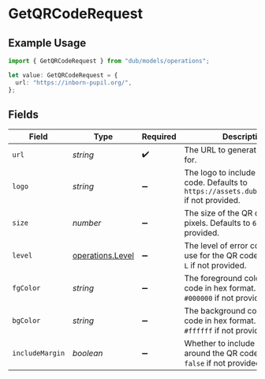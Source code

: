 # GetQRCodeRequest

## Example Usage

```typescript
import { GetQRCodeRequest } from "dub/models/operations";

let value: GetQRCodeRequest = {
  url: "https://inborn-pupil.org/",
};
```

## Fields

| Field                                                                                             | Type                                                                                              | Required                                                                                          | Description                                                                                       |
| ------------------------------------------------------------------------------------------------- | ------------------------------------------------------------------------------------------------- | ------------------------------------------------------------------------------------------------- | ------------------------------------------------------------------------------------------------- |
| `url`                                                                                             | *string*                                                                                          | :heavy_check_mark:                                                                                | The URL to generate a QR code for.                                                                |
| `logo`                                                                                            | *string*                                                                                          | :heavy_minus_sign:                                                                                | The logo to include in the QR code. Defaults to `https://assets.dub.co/logo.png` if not provided. |
| `size`                                                                                            | *number*                                                                                          | :heavy_minus_sign:                                                                                | The size of the QR code in pixels. Defaults to `600` if not provided.                             |
| `level`                                                                                           | [operations.Level](../../models/operations/level.md)                                              | :heavy_minus_sign:                                                                                | The level of error correction to use for the QR code. Defaults to `L` if not provided.            |
| `fgColor`                                                                                         | *string*                                                                                          | :heavy_minus_sign:                                                                                | The foreground color of the QR code in hex format. Defaults to `#000000` if not provided.         |
| `bgColor`                                                                                         | *string*                                                                                          | :heavy_minus_sign:                                                                                | The background color of the QR code in hex format. Defaults to `#ffffff` if not provided.         |
| `includeMargin`                                                                                   | *boolean*                                                                                         | :heavy_minus_sign:                                                                                | Whether to include a margin around the QR code. Defaults to `false` if not provided.              |